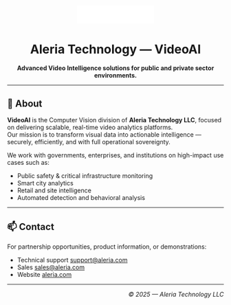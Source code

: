<p align="center">
  <img src="https://raw.githubusercontent.com/aleria-videoai/.github/main/profile/logo.png" alt="VideoAI by Aleria" width="180" />
</p>

<h1 align="center">Aleria Technology — VideoAI</h1>

<p align="center">
  <strong>Advanced Video Intelligence solutions for public and private sector environments.</strong>
</p>

---

## 🧠 About

**VideoAI** is the Computer Vision division of **Aleria Technology LLC**, focused on delivering scalable, real-time video analytics platforms.  
Our mission is to transform visual data into actionable intelligence — securely, efficiently, and with full operational sovereignty.

We work with governments, enterprises, and institutions on high-impact use cases such as:

- Public safety & critical infrastructure monitoring
- Smart city analytics
- Retail and site intelligence
- Automated detection and behavioral analysis

---

## 📫 Contact

For partnership opportunities, product information, or demonstrations:

- Technical support [support@aleria.com](mailto:support@aleria.com)
- Sales [sales@aleria.com](mailto:sales@aleria.com)
- Website [aleria.com](https://aleria.com)

---

<p align="end">
  <em>© 2025 — Aleria Technology LLC</em>
</p>
